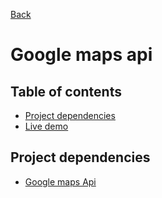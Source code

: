 [Back](https://github.com/seanedw1/Portfolio/tree/master/Javascript)

# Google maps api


## Table of contents

* [Project dependencies](#project-dependencies)
* [Live demo](https://seanedw1.github.io/Portfolio/Javascript/mapsApi/index.html)


## Project dependencies

* [Google maps Api](https://developers.google.com/maps/web/)
